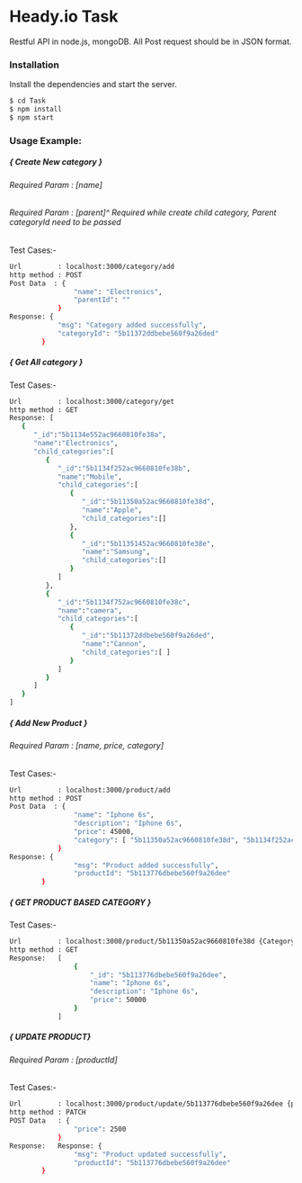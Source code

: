 # Heady.io Task

Restful API in node.js, mongoDB.
All Post request should be in JSON format.

### Installation

Install the dependencies and start the server.

```sh
$ cd Task
$ npm install
$ npm start
```

### Usage Example: 

#####  { Create New category }

###### Required Param : [name]
###### Required Param : [parent]^ Required while create child category, Parent categoryId need to be passed
Test Cases:- 
```sh
Url         : localhost:3000/category/add
http method : POST
Post Data  : {
                "name": "Electronics",
                "parentId": ""
            }
Response: {
            "msg": "Category added successfully",
            "categoryId": "5b11372ddbebe560f9a26ded"
        }
```
#####  { Get All category }
Test Cases:- 
```sh
Url         : localhost:3000/category/get
http method : GET
Response: [  
   {  
      "_id":"5b1134e552ac9660810fe38a",
      "name":"Electronics",
      "child_categories":[  
         {  
            "_id":"5b1134f252ac9660810fe38b",
            "name":"Mobile",
            "child_categories":[  
               {  
                  "_id":"5b11350a52ac9660810fe38d",
                  "name":"Apple",
                  "child_categories":[]
               },
               {  
                  "_id":"5b11351452ac9660810fe38e",
                  "name":"Samsung",
                  "child_categories":[]
               }
            ]
         },
         {  
            "_id":"5b1134f752ac9660810fe38c",
            "name":"camera",
            "child_categories":[  
               {  
                  "_id":"5b11372ddbebe560f9a26ded",
                  "name":"Cannon",
                  "child_categories":[ ]
               }
            ]
         }
      ]
   }
]

```

#####  { Add New Product }

###### Required Param : [name, price, category]
Test Cases:- 
```sh
Url         : localhost:3000/product/add
http method : POST
Post Data  : {
                "name": "Iphone 6s",
                "description": "Iphone 6s",
                "price": 45000,
                "category": [ "5b11350a52ac9660810fe38d", "5b1134f252ac9660810fe38b"]
            }
Response: {
                "msg": "Product added successfully",
                "productId": "5b113776dbebe560f9a26dee"
        }
```
#####  { GET PRODUCT BASED CATEGORY }
Test Cases:- 
```sh
Url         : localhost:3000/product/5b11350a52ac9660810fe38d {Category Id}
http method : GET
Response:   [
                {
                    "_id": "5b113776dbebe560f9a26dee",
                    "name": "Iphone 6s",
                    "description": "Iphone 6s",
                    "price": 50000
                }
            ]
```
#####  { UPDATE PRODUCT}
###### Required Param : [productId]

Test Cases:- 
```sh
Url         : localhost:3000/product/update/5b113776dbebe560f9a26dee {product Id}
http method : PATCH
POST Data   : {
                "price": 2500
            }
Response:   Response: {
                "msg": "Product updated successfully",
                "productId": "5b113776dbebe560f9a26dee"
        }
```

